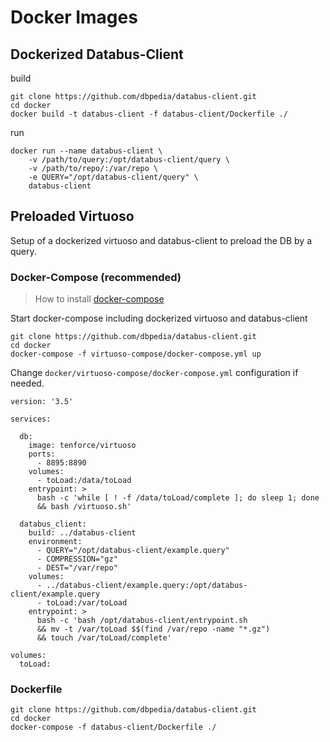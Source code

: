 # Docker Images

## Dockerized Databus-Client

build

```
git clone https://github.com/dbpedia/databus-client.git
cd docker
docker build -t databus-client -f databus-client/Dockerfile ./ 
```

run 

```
docker run --name databus-client \
    -v /path/to/query:/opt/databus-client/query \
    -v /path/to/repo/:/var/repo \
    -e QUERY="/opt/databus-client/query" \
    databus-client
```

## Preloaded Virtuoso

Setup of a dockerized virtuoso and databus-client to preload the DB by a query.

### Docker-Compose (recommended)

> How to install [docker-compose](https://docs.docker.com/compose/install/) 

Start docker-compose including dockerized virtuoso and databus-client

```
git clone https://github.com/dbpedia/databus-client.git
cd docker
docker-compose -f virtuoso-compose/docker-compose.yml up 
```

Change `docker/virtuoso-compose/docker-compose.yml` configuration if needed.

```
version: '3.5'

services:

  db:
    image: tenforce/virtuoso
    ports:
      - 8895:8890
    volumes:
      - toLoad:/data/toLoad
    entrypoint: >
      bash -c 'while [ ! -f /data/toLoad/complete ]; do sleep 1; done
      && bash /virtuoso.sh'

  databus_client:
    build: ../databus-client
    environment:
      - QUERY="/opt/databus-client/example.query"
      - COMPRESSION="gz"
      - DEST="/var/repo"
    volumes:
      - ../databus-client/example.query:/opt/databus-client/example.query
      - toLoad:/var/toLoad
    entrypoint: >
      bash -c 'bash /opt/databus-client/entrypoint.sh
      && mv -t /var/toLoad $$(find /var/repo -name "*.gz")
      && touch /var/toLoad/complete'

volumes:
  toLoad:
```

### Dockerfile

```
git clone https://github.com/dbpedia/databus-client.git
cd docker
docker-compose -f databus-client/Dockerfile ./ 
```
